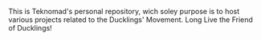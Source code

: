 This is Teknomad's personal repository, wich soley purpose is to host various projects related to the Ducklings' Movement.
Long Live the Friend of Ducklings!
